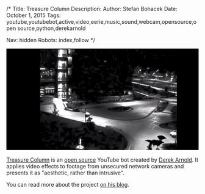 /*
Title: Treasure Column
Description: 
Author: Stefan Bohacek
Date: October 1, 2015
Tags: youtube,youtubebot,active,video,eerie,music,sound,webcam,opensource,open source,python,derekarnold

Nav: hidden
Robots: index,follow
*/

[![](/content/bots/youtube-bots/images/Treasure_Column.png)](https://www.youtube.com/channel/UCKNW6jeGUfPUg_UsyAsTaPA)

[Treasure Column](https://www.youtube.com/channel/UCKNW6jeGUfPUg_UsyAsTaPA) is an [open source](https://github.com/lysol/treasurecolumn) YouTube bot created by [Derek Arnold](https://twitter.com/derekarnold). It applies video effects to footage from unsecured network cameras and presents it as "aesthetic, rather than intrusive".

You can read more about the project [on his blog](https://medium.com/@derekarnold/remote-viewing-5cb161cdef4a).